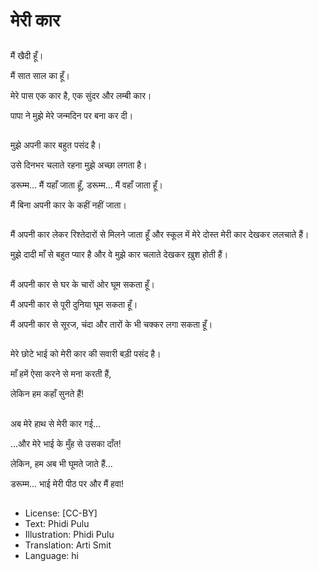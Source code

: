 # मेरी कार

##
मैं खैदी हूँ। 

मैं सात साल का हूँ। 

मेरे पास एक कार है, एक सुंदर और लम्बी कार। 

पापा ने मुझे मेरे जन्मदिन पर बना कर दी। 

##
मुझे अपनी कार बहुत पसंद है। 

उसे दिनभर चलाते रहना मुझे अच्छा लगता है। 

डरूम्म... मैं यहाँ जाता हूँ, डरूम्म... मैं वहाँ जाता हूँ। 

मैं बिना अपनी कार के कहीं नहीं जाता। 

##
मैं अपनी कार लेकर रिश्तेदारों से मिलने जाता हूँ और स्कूल में मेरे दोस्त मेरी कार देखकर ललचाते हैं। 

मुझे दादी माँ से बहुत प्यार है और वे मुझे कार चलाते देखकर ख़ुश होती हैं। 

##
मैं अपनी कार से घर के चारों ओर घूम सकता हूँ। 

मैं अपनी कार से पूरी दुनिया घूम सकता हूँ। 

मैं अपनी कार से सूरज, चंदा और तारों के भी चक्कर लगा सकता हूँ। 

##
मेरे छोटे भाई को मेरी कार की सवारी बड़ी पसंद है। 

माँ हमें ऐसा करने से मना करती हैं, 

लेकिन हम कहाँ सुनते हैं! 

##
अब मेरे हाथ से मेरी कार गई... 

...और मेरे भाई के मुँह से उसका दाँत! 

लेकिन, हम अब भी घूमते जाते हैं... 

डरूम्म... भाई मेरी पीठ पर और मैं हवा! 

##
* License: [CC-BY]
* Text: Phidi Pulu
* Illustration: Phidi Pulu
* Translation: Arti Smit
* Language: hi
